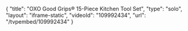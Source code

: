 {
    "title": "OXO Good Grips&reg; 15-Piece Kitchen Tool Set",
    "type": "solo",
    "layout": "iframe-static",
    "videoId": "109992434",
    "url": "\/tvpembed\/109992434"
}